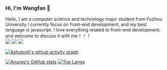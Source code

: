 ### Hi, I'm Wangfan 👋
Hello, I am a computer science and technology major student from Fuzhou University
I currently focus on front-end development, and my best language is javascript. I love everything related to front-end development, and welcome to discuss it with me！！！
<br/>
<img src="https://img.shields.io/badge/-HTML5-E34F26?style=flat-square&logo=html5&logoColor=white" /> 
<img src="https://img.shields.io/badge/-CSS3-1572B6?style=flat-square&logo=css3" /> 
<img src="https://img.shields.io/badge/-JavaScript-oringe?style=flat-square&logo=javascript">
<!--
**233333-doge/233333-doge** is a ✨ _special_ ✨ repository because its `README.md` (this file) appears on your GitHub profile.

Here are some ideas to get you started:

- 🔭 I’m currently working on ...
- 🌱 I’m currently learning ...
- 👯 I’m looking to collaborate on ...
- 🤔 I’m looking for help with ...
- 💬 Ask me about ...
- 📫 How to reach me: ...
- 😄 Pronouns: ...
- ⚡ Fun fact: ...
-->

[![Ashutosh's github activity graph](https://github-readme-activity-graph.cyclic.app/graph?username=233333-doge&theme=dracula)](https://github.com/ashutosh00710/github-readme-activity-graph)

  
  
[![Anurag's GitHub stats](https://github-readme-stats.vercel.app/api?username=233333-doge&theme=dark)](https://github.com/233333-doge/github-readme-stats)
[![Top Langs](https://github-readme-stats.vercel.app/api/top-langs/?username=233333-doge&hide_progress=true)](https://github.com/233333-doge/github-readme-stats)
